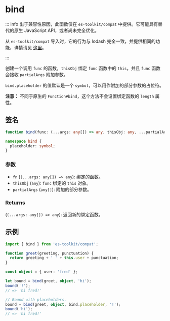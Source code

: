 # bind

::: info
出于兼容性原因，此函数仅在 `es-toolkit/compat` 中提供。它可能具有替代的原生 JavaScript API，或者尚未完全优化。

从 `es-toolkit/compat` 导入时，它的行为与 lodash 完全一致，并提供相同的功能，详情请见 [这里](../../../compatibility.md)。

:::

创建一个调用 `func` 的函数，`thisObj` 绑定 `func` 函数中的 `this`，并且 `func` 函数会接收 `partialArgs` 附加参数。

`bind.placeholder` 的值默认是一个 `symbol`，可以用作附加的部分参数的占位符。

**注意：** 不同于原生的 `Function#bind`，这个方法不会设置绑定函数的 `length` 属性。

## 签名

```typescript
function bind(func: (...args: any[]) => any, thisObj: any, ...partialArgs: any[]): (...args: any[]) => any;

namespace bind {
  placeholder: symbol;
}
```

### 参数

- `fn` (`(...args: any[]) => any`): 绑定的函数。
- `thisObj` (`any`): `func` 绑定的 `this` 对象。
- `partialArgs` (`any[]`): 附加的部分参数。

### Returns

(`(...args: any[]) => any`): 返回新的绑定函数。

## 示例

```typescript
import { bind } from 'es-toolkit/compat';

function greet(greeting, punctuation) {
  return greeting + ' ' + this.user + punctuation;
}

const object = { user: 'fred' };

let bound = bind(greet, object, 'hi');
bound('!');
// => 'hi fred!'

// Bound with placeholders.
bound = bind(greet, object, bind.placeholder, '!');
bound('hi');
// => 'hi fred!'
```
